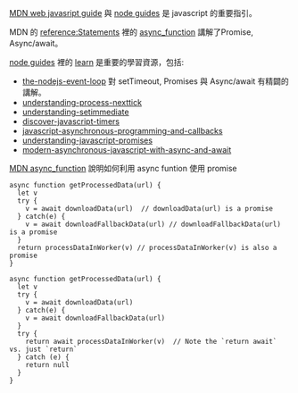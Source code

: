 [MDN web javasript guide](https://developer.mozilla.org/en-US/docs/Web/JavaScript/Guide) 與 [node guides](https://nodejs.org/en/docs/guides/) 是 javascript 的重要指引。

MDN 的 [reference:Statements](https://developer.mozilla.org/en-US/docs/Web/JavaScript/Reference/Statements) 裡的
[async_function](https://developer.mozilla.org/en-US/docs/Web/JavaScript/Reference/Statements/async_function) 講解了Promise, Async/await。


[node guides](https://nodejs.org/en/docs/guides/) 裡的 [learn](https://nodejs.dev/learn) 是重要的學習資源，包括:

* [the-nodejs-event-loop](https://nodejs.dev/learn/the-nodejs-event-loop) 對 setTimeout, Promises 與 Async/await 有精闢的講解。
* [understanding-process-nexttick
](https://nodejs.dev/learn/understanding-process-nexttick)
* [understanding-setimmediate](https://nodejs.dev/learn/understanding-setimmediate)
* [discover-javascript-timers](https://nodejs.dev/learn/discover-javascript-timers)
* [javascript-asynchronous-programming-and-callbacks](https://nodejs.dev/learn/javascript-asynchronous-programming-and-callbacks)
* [understanding-javascript-promises](https://nodejs.dev/learn/understanding-javascript-promises)
* [modern-asynchronous-javascript-with-async-and-await](https://nodejs.dev/learn/modern-asynchronous-javascript-with-async-and-await)



[MDN async_function](https://developer.mozilla.org/en-US/docs/Web/JavaScript/Reference/Statements/async_function) 說明如何利用 async funtion 使用 promise
```
async function getProcessedData(url) {
  let v
  try {
    v = await downloadData(url)  // downloadData(url) is a promise
  } catch(e) {
    v = await downloadFallbackData(url) // downloadFallbackData(url) is a promise
  }
  return processDataInWorker(v) // processDataInWorker(v) is also a promise
}
```

```
async function getProcessedData(url) {
  let v
  try {
    v = await downloadData(url)
  } catch(e) {
    v = await downloadFallbackData(url)
  }
  try {
    return await processDataInWorker(v)  // Note the `return await` vs. just `return`
  } catch (e) {
    return null
  }
}
```